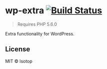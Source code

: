 # wp-extra [![Build Status](https://travis-ci.org/isotopsweden/wp-extra.svg?branch=master)](https://travis-ci.org/isotopsweden/wp-extra)

> Requires PHP 5.6.0

Extra functionality for WordPress.

## License

MIT © Isotop

